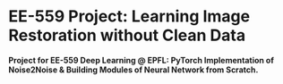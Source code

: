 # EE-559 Project: Learning Image Restoration without Clean Data
**Project for EE-559 Deep Learning @ EPFL: PyTorch Implementation of Noise2Noise &amp; Building Modules of Neural Network from Scratch.**

